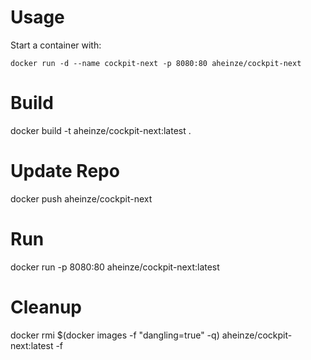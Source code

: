 
# Usage
Start a container with:

    docker run -d --name cockpit-next -p 8080:80 aheinze/cockpit-next


# Build  
docker build -t aheinze/cockpit-next:latest .

# Update Repo
docker push aheinze/cockpit-next

# Run
docker run -p 8080:80 aheinze/cockpit-next:latest

# Cleanup
docker rmi $(docker images -f "dangling=true" -q) aheinze/cockpit-next:latest -f